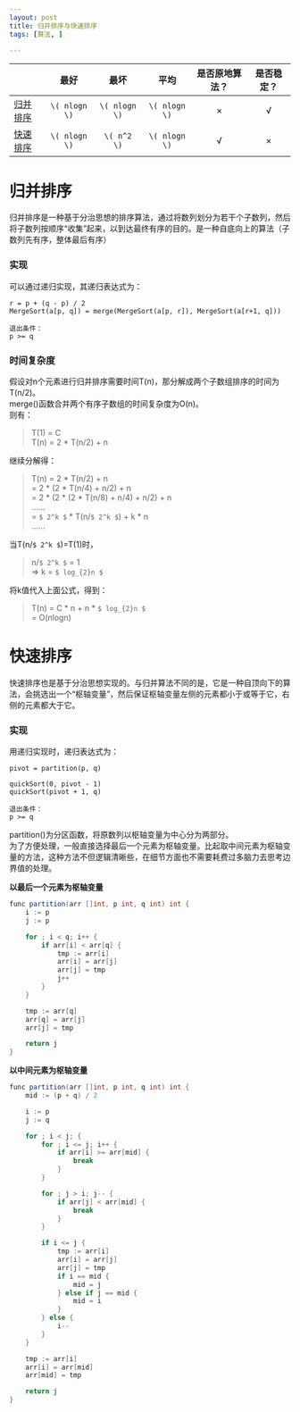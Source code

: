 ```yaml
---
layout: post
title: 归并排序与快速排序
tags: [算法, ]

---
```


| &nbsp; | 最好 | 最坏 | 平均 | 是否原地算法？ | 是否稳定？ |
| :-------- |:------:|:------:|:------:|:------:|:------:|
| [归并排序](https://github.com/sofkyle/Algorithm/blob/master/LeetCodePrj/Go/src/sorting/merge_sort.go) | `\( nlogn \)` | `\( nlogn \)` | `\( nlogn \)` | × | √ |
| [快速排序](https://github.com/sofkyle/Algorithm/blob/master/LeetCodePrj/Go/src/sorting/quick_sort.go) | `\( nlogn \)` | `\( n^2 \)` | `\( nlogn \)` | √ | × |

# 归并排序
归并排序是一种基于分治思想的排序算法，通过将数列划分为若干个子数列，然后将子数列按顺序“收集”起来，以到达最终有序的目的。是一种自底向上的算法（子数列先有序，整体最后有序）

### 实现
可以通过递归实现，其递归表达式为：  
```
r = p + (q - p) / 2
MergeSort(a[p, q]) = merge(MergeSort(a[p, r]), MergeSort(a[r+1, q]))

退出条件：  
p >= q
```

### 时间复杂度
假设对n个元素进行归并排序需要时间T(n)，那分解成两个子数组排序的时间为T(n/2)。  
merge()函数合并两个有序子数组的时间复杂度为O(n)。  
则有：  
> T(1) = C  
> T(n) = 2 * T(n/2) + n  

继续分解得：  
> T(n) = 2 * T(n/2) + n  
>      = 2 * (2 * T(n/4) + n/2) +  n  
>      = 2 * (2 * (2 * T(n/8) + n/4) + n/2) + n  
>      ......  
>      = `$ 2^k $` * T(n/`$ 2^k $`) + k * n  
>      ......  

当T(n/`$ 2^k $`)=T(1)时，  
> n/`$ 2^k $` = 1  
> => k = `$ log_{2}n $`  

将k值代入上面公式，得到：  
> T(n) = C * n + n * `$ log_{2}n $`  
>      = O(nlogn)  

# 快速排序
快速排序也是基于分治思想实现的。与归并算法不同的是，它是一种自顶向下的算法，会挑选出一个“枢轴变量”，然后保证枢轴变量左侧的元素都小于或等于它，右侧的元素都大于它。

### 实现
用递归实现时，递归表达式为：  
```
pivot = partition(p, q)

quickSort(0, pivot - 1)
quickSort(pivot + 1, q)

退出条件：
p >= q
```

partition()为分区函数，将原数列以枢轴变量为中心分为两部分。  
为了方便处理，一般直接选择最后一个元素为枢轴变量。比起取中间元素为枢轴变量的方法，这种方法不但逻辑清晰些，在细节方面也不需要耗费过多脑力去思考边界值的处理。    

**以最后一个元素为枢轴变量**
```java
func partition(arr []int, p int, q int) int {
    i := p
    j := p

    for ; i < q; i++ {
        if arr[i] < arr[q] {
            tmp := arr[i]
            arr[i] = arr[j]
            arr[j] = tmp
            j++
        }
    }

    tmp := arr[q]
    arr[q] = arr[j]
    arr[j] = tmp

    return j
}
```

**以中间元素为枢轴变量**
```java
func partition(arr []int, p int, q int) int {
    mid := (p + q) / 2

    i := p
    j := q

    for ; i < j; {
        for ; i <= j; i++ {
            if arr[i] >= arr[mid] {
                break
            }
        }

        for ; j > i; j-- {
            if arr[j] < arr[mid] {
                break
            }
        }

        if i <= j {
            tmp := arr[i]
            arr[i] = arr[j]
            arr[j] = tmp
            if i == mid {
                mid = j
            } else if j == mid {
                mid = i
            }
        } else {
            i--
        }
    }

    tmp := arr[i]
    arr[i] = arr[mid]
    arr[mid] = tmp

    return j
}
```